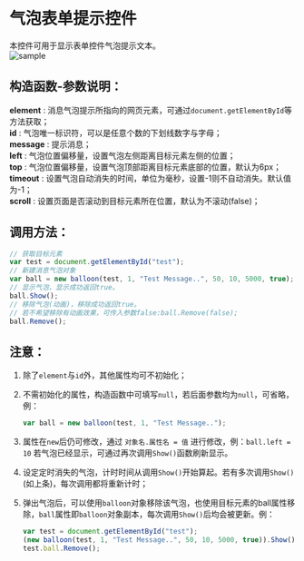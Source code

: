 # 气泡表单提示控件

本控件可用于显示表单控件气泡提示文本。   
![sample](http://segmentfault.com/img/bVbrGa)

## 构造函数-参数说明：

**element** : 消息气泡提示所指向的网页元素，可通过`document.getElementById`等方法获取；   
**id**		: 气泡唯一标识符，可以是任意个数的下划线数字与字母；   
**message**	: 提示消息；   
**left**	: 气泡位置偏移量，设置气泡左侧距离目标元素左侧的位置；   
**top**		: 气泡位置偏移量，设置气泡顶部距离目标元素底部的位置，默认为6px；   
**timeout**	: 设置气泡自动消失的时间，单位为毫秒，设置-1则不自动消失。默认值为-1；   
**scroll**	: 设置页面是否滚动到目标元素所在位置，默认为不滚动(false)；   

## 调用方法：

``` javascript
// 获取目标元素
var test = document.getElementById("test"); 
// 新建消息气泡对象
var ball = new balloon(test, 1, "Test Message..", 50, 10, 5000, true); 
// 显示气泡，显示成功返回true。
ball.Show(); 
// 移除气泡(动画)，移除成功返回true。
// 若不希望移除有动画效果，可传入参数false:ball.Remove(false);
ball.Remove();
```

## 注意：

1. 除了`element`与`id`外，其他属性均可不初始化；   
2. 不需初始化的属性，构造函数中可填写`null`，若后面参数均为`null`，可省略，例： 
  
	``` javascript
	var ball = new balloon(test, 1, "Test Message..");   
	```   
	
3. 属性在`new`后仍可修改，通过 `对象名.属性名 = 值` 进行修改，例：`ball.left = 10` 若气泡已经显示，可通过再次调用`Show()`函数刷新显示。   
4. 设定定时消失的气泡，计时时间从调用`Show()`开始算起。若有多次调用`Show()`(如上条)，每次调用都将重新计时；   
5. 弹出气泡后，可以使用`balloon`对象移除该气泡，也使用目标元素的ball属性移除，`ball`属性即`balloon`对象副本，每次调用`Show()`后均会被更新。例：

	```javascript
	var test = document.getElementById("test");
	(new balloon(test, 1, "Test Message..", 50, 10, 5000, true)).Show();
	test.ball.Remove();
	```   
	
